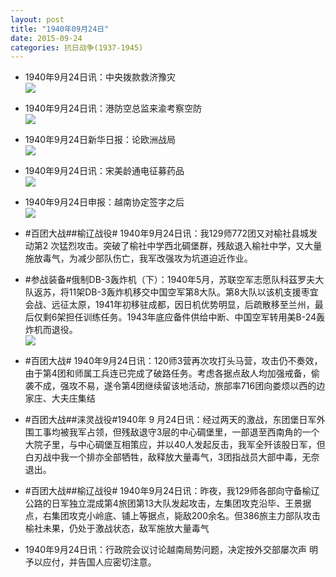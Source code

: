 ```yaml
---
layout: post
title: "1940年09月24日"
date: 2015-09-24
categories: 抗日战争(1937-1945)
---
```


<meta name="referrer" content="no-referrer" />

- 1940年9月24日讯：中央拨款救济豫灾 <br/><img src="https://ww2.sinaimg.cn/large/aca367d8jw1ewdydeay0kj208w05ojrs.jpg" />

- 1940年9月24日讯：港防空总监来渝考察空防 <br/><img src="https://ww2.sinaimg.cn/large/aca367d8jw1ewdwm76bfdj208l0b8752.jpg" />

- 1940年9月24日新华日报：论欧洲战局 <br/><img src="https://ww4.sinaimg.cn/large/aca367d8jw1ewduwi14m5j211s0hu7gn.jpg" />

- 1940年9月24日讯：宋美龄通电征募药品 <br/><img src="https://ww2.sinaimg.cn/large/aca367d8jw1ewdt647m5ij207106r74y.jpg" />

- 1940年9月24日申报：越南协定签字之后 <br/><img src="https://ww1.sinaimg.cn/large/aca367d8jw1ewdnynq8f0j20xx0tuquw.jpg" />

- #百团大战##榆辽战役# 1940年9月24日讯：我129师772团又对榆社县城发动第2 次猛烈攻击。突破了榆社中学西北碉堡群，残敌退入榆社中学，又大量施放毒气，为减少部队伤亡，我军改强攻为坑道迫近作业。 

- #参战装备#俄制DB-3轰炸机（下）：1940年5月，苏联空军志愿队科茲罗夫大队返苏，将11架DB-3轰炸机移交中国空军第8大队。第8大队以该机支援枣宜会战、远征太原，1941年初移驻成都，因日机优势明显，后疏散移至兰州，最后仅剩6架担任训练任务。1943年底应备件供给中断、中国空军转用美B-24轰炸机而退役。 <br/><img src="https://ww1.sinaimg.cn/large/aca367d8jw1ewdb8dlenrj20b40d540g.jpg" />

- #百团大战# 1940年9月24日讯：120师3营再次攻打头马营，攻击仍不奏效，由于第4团和师属工兵连已完成了破路任务。考虑各据点敌人均加强戒备，偷袭不成，强攻不易，遂令第4团继续留该地活动，旅部率716团向娄烦以西的边家庄、大夫庄集结 

- #百团大战##涞灵战役#1940年 9 月24日讯：经过两天的激战，东团堡日军外围工事均被我军占领，但残敌退守3层的中心碉堡里，一部退至西南角的一个大院子里，与中心碉堡互相策应，并以40人发起反击，我军全歼该股日军，但白刃战中我一个排亦全部牺牲，敌释放大量毒气，3团指战员大部中毒，无奈退出。 

- #百团大战##榆辽战役# 1940年9月24日讯：昨夜，我129师各部向守备榆辽公路的日军独立混成第4旅团第13大队发起攻击，左集团攻克沿毕、王景据点，右集团攻克小岭底、铺上等据点，毙敌200余名。但386旅主力部队攻击榆社未果，仍处于激战状态，敌军施放大量毒气 

- 1940年9月24日讯：行政院会议讨论越南局势问题，决定按外交部屡次声 明予以应付，并告国人应密切注意。 

